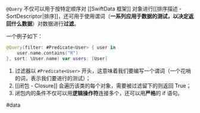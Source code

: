 `@Query` 不仅可以用于按特定顺序对 [[SwiftData 框架]] 对象进行[[排序描述 - SortDescriptor|排序]]，还可用于使用谓词（**一系列应用于数据的测试，以决定返回什么数据**）对数据进行**过滤**。

一个例子如下：

```swift
@Query(filter: #Predicate<User> { user in
    user.name.contains("R")
}, sort: \User.name) var users: [User]
```

1. 过滤器以 `#Predicate<User>` 开头，这意味着我们要编写一个谓词（一个花哨的词，表示我们要进行的测试）；
2. [[闭包 - Closure]] 会遍历该类的每个对象，需要被过滤留下的则返回 True；
3. 闭包内的条件不仅可以用**逻辑操作符**连接多个，还可以用**严格**的 if 语句。

#data 